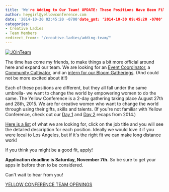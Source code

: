 ```yaml
---
title: 'We're Adding to Our Team! UPDATE: These Positions Have Been Filled. Thanks!'
author: heygirl@yellowconference.com
date: '2014-10-30 02:45:20 -0700'date_gmt: '2014-10-30 09:45:20 -0700'
categories:
- Creative Ladies
- Team Members
redirect_from:: "/creative-ladies/adding-team/"
---
```


[![JOInTeam](https://s3.amazonaws.com/yellow-files/blog/2014/10/JOInTeam1.jpg)](https://s3.amazonaws.com/yellow-files/blog/2014/10/JOInTeam1.jpg)

The time has come my friends, to make things a bit more official around here and expand our team. We are looking for an [Event Coordinator](http://yellowconference.com/event-coordinator/), a [Community Cultivator](http://yellowconference.com/community-cultivator/), and an [intern for our Bloom Gatherings](http://yellowconference.com/bloom-gathering-intern/). (And could not be more excited about it!!)

Each of these positions are different, but they all fall under the same umbrella- we want to change the world by empowering women to do the same. The Yellow Conference is a 2-day gathering taking place August 27th and 28th, 2015\. We are for creative women who want to change the world through using their gifts, skills and talents. (If you're not familiar with Yellow Conference, check out our [Day 1](http://yellowconference.com/yellow-conference-2014-recap-day-1/) and [Day 2](http://yellowconference.com/yellow-conference-2014-recap-day-2/) recaps from 2014.)

[Here is a list](http://yellowconference.com/team-openings/) of what we are looking for, click on the job title and you will see the detailed description for each position. Ideally we would love it if you were local to Los Angeles, but if it's the right fit we can make long distance work!

If you think you might be a good fit, apply!

**Application deadline is Saturday, November 7th.** So be sure to get your apps in before then to be considered.

Can't wait to hear from you!

[YELLOW CONFERENCE TEAM OPENINGS](http://yellowconference.com/team-openings/)
